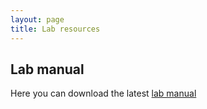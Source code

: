 ```yaml
---
layout: page
title: Lab resources
---
```


## Lab manual

Here you can download the latest [lab manual](https://github.com/SHAB-Lab/lab_manual/releases/latest/download/manual.pdf)


